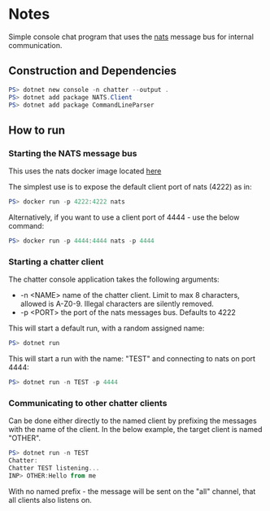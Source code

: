 # Notes

Simple console chat program that uses the [nats](https://nats.io) message bus
for internal communication.

## Construction and Dependencies

```powershell
PS> dotnet new console -n chatter --output .
PS> dotnet add package NATS.Client
PS> dotnet add package CommandLineParser
```

## How to run

### Starting the NATS message bus

This uses the nats docker image located [here](https://hub.docker.com/_/nats)

The simplest use is to expose the default client port of nats (4222) as in:

```powershell
PS> docker run -p 4222:4222 nats
```

Alternatively, if you want to use a client port of 4444 - use the below command:

```powershell
PS> docker run -p 4444:4444 nats -p 4444
```

### Starting a chatter client

The chatter console application takes the following arguments:

* -n \<NAME\> name of the chatter client. Limit to max 8 characters, allowed is A-Z0-9. Illegal characters are silently removed.
* -p \<PORT\> the port of the nats messages bus. Defaults to 4222

This will start a default run, with a random assigned name:

```powershell
PS> dotnet run
```

This will start a run with the name: "TEST" and connecting to nats on port 4444:

```powershell
PS> dotnet run -n TEST -p 4444
```

### Communicating to other chatter clients

Can be done either directly to the named client by prefixing the messages with the name of the client.
In the below example, the target client is named "OTHER".

```powershell
PS> dotnet run -n TEST
Chatter:
Chatter TEST listening...
INP> OTHER:Hello from me
```

With no named prefix - the message will be sent on the "all" channel, that all clients also listens on.
